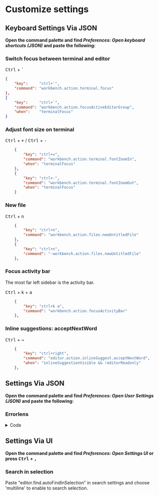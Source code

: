 # Customize settings

<!-- toc -->

## Keyboard Settings Via JSON

**Open the command palette and find _Preferences: Open keyboard shortcuts (JSON)_ and paste the following:**

### Switch focus between terminal and editor

<kbd>Ctrl</kbd> + <kbd>`</kbd>

```json
{
    "key":     "ctrl+`",
    "command": "workbench.action.terminal.focus"
},
{
    "key":     "ctrl+`",
    "command": "workbench.action.focusActiveEditorGroup",
    "when":    "terminalFocus"
}
```

### Adjust font size on terminal

<kbd>Ctrl</kbd> + <kbd>+</kbd> / <kbd>Ctrl</kbd> + <kbd>-</kbd>

```json
    {
        "key": "ctrl+=",
        "command": "workbench.action.terminal.fontZoomIn",
        "when": "terminalFocus"
    },
    {
        "key": "ctrl+-",
        "command": "workbench.action.terminal.fontZoomOut",
        "when": "terminalFocus"
    }
```

### New file

<kbd>Ctrl</kbd> + <kbd>n</kbd>

```json
    {
        "key": "ctrl+n",
        "command": "workbench.action.files.newUntitledFile"
    },
    {
        "key": "ctrl+n",
        "command": "-workbench.action.files.newUntitledFile"
    },
```

### Focus activity bar

The most far left sidebar is the activity bar.

<kbd>Ctrl</kbd> + <kbd>k</kbd> + <kbd>a</kbd>

```json
    {
        "key": "ctrl+k a",
        "command": "workbench.action.focusActivityBar"
    },
```

### Inline suggestions: acceptNextWord

<kbd>Ctrl</kbd> + <kbd>→</kbd>

```json
    {
        "key": "ctrl+right",
        "command": "editor.action.inlineSuggest.acceptNextWord",
        "when": "inlineSuggestionVisible && !editorReadonly"
    },
```
## Settings Via JSON

**Open the command palette and find *Preferences: Open User Settings (JSON)* and paste the following:**

### Errorlens

<details>

<summary>Code</summary>

```json
"errorLens.codeLensTemplate": "$severity $message $source",
  "errorLens.statusBarMessageEnabled": true,
  "errorLens.statusBarColorsEnabled": true,
  "errorLens.statusBarMessageTemplate": "$message $severity $source",
  "errorLens.decorations": {
    "errorMessage": {
      "textDecoration": ";background:linear-gradient(to right, #0088ff, #0a9c33);border-radius:0.3em;padding:0 0.5ch;",
      "color": "#fff",
      // "fontWeight": "bold",
    },
    "warningMessage": {
      "textDecoration": ";background:linear-gradient(to right, #f73a00, #65d701);border-radius:0.3em;padding:0 0.5ch;",
      "color": "#fff",
      // "fontWeight": "bold",
    },
  },
  "errorLens.excludeBySource": [
    "markdownlint(MD033)"
  ],
  "errorLens.enabledDiagnosticLevels": [
    "error",
    "warning",
    "info",
    "hint"
  ],

```
</details>

## Settings Via UI

**Open the command palette and find _Preferences: Open Settings UI_ or press <kbd>Ctrl</kbd> + <kbd>,</kbd>**

### Search in selection

Paste "editor.find.autoFindInSelection" in search settings and choose 'multiline' to enable to search selection.
